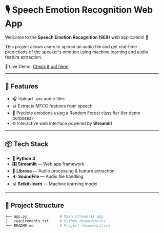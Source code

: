 # 🎙️ Speech Emotion Recognition Web App

Welcome to the **Speech Emotion Recognition (SER)** web application! 🌟

This project allows users to upload an audio file and get real-time predictions of the speaker's emotion using machine learning and audio feature extraction.

🚀 Live Demo: [Check it out here!](https://speech-emotion-recognitionn.streamlit.app/)

---

## 🔧 Features

- 🎧 Upload `.wav` audio files
- 📊 Extracts MFCC features from speech
- 🤖 Predicts emotions using a Random Forest classifier (for demo purposes)
- 🌐 Interactive web interface powered by **Streamlit**

---

## 📦 Tech Stack

- 🐍 **Python 3**
- 🎛 **Streamlit** — Web app framework
- 🎼 **Librosa** — Audio processing & feature extraction
- 🔉 **SoundFile** — Audio file handling
- 📊 **Scikit-learn** — Machine learning model

---

## 📂 Project Structure

```bash
├── app.py               # Main Streamlit app
├── requirements.txt     # Python dependencies
└── README.md            # Project documentation
